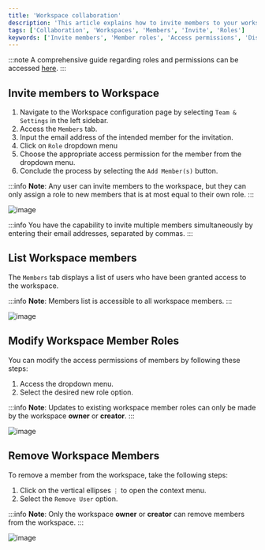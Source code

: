 ```yaml
---
title: 'Workspace collaboration'
description: 'This article explains how to invite members to your workspace, change their roles and procedure to remove them from the workspace.'
tags: ['Collaboration', 'Workspaces', 'Members', 'Invite', 'Roles']
keywords: ['Invite members', 'Member roles', 'Access permissions', 'Displaying workspace members', 'Modifying member roles', 'Removing workspace members', 'Workspace collaboration', 'Workspace settings']
---
```


:::note
A comprehensive guide regarding roles and permissions can be accessed [here](/roles-and-permissions/roles-permissions-overview).
:::

## Invite members to Workspace
1. Navigate to the Workspace configuration page by selecting `Team & Settings` in the left sidebar.
2. Access the `Members` tab.
3. Input the email address of the intended member for the invitation.
4. Click on `Role` dropdown menu
5. Choose the appropriate access permission for the member from the dropdown menu.
6. Conclude the process by selecting the `Add Member(s)` button.

:::info
**Note**: Any user can invite members to the workspace, but they can only assign a role to new members that is at most equal to their own role.
:::

![image](/img/v2/workspace/workspace-collaboration.png)

:::info
You have the capability to invite multiple members simultaneously by entering their email addresses, separated by commas.
:::


## List Workspace members
The `Members` tab displays a list of users who have been granted access to the workspace.

:::info
**Note**: Members list is accessible to all workspace members.
:::

![image](/img/v2/workspace/workspace-members-list.png)

## Modify Workspace Member Roles
You can modify the access permissions of members by following these steps:
1. Access the dropdown menu.
2. Select the desired new role option.

:::info
**Note**: Updates to existing workspace member roles can only be made by the workspace **owner** or **creator**.
:::

![image](/img/v2/workspace/workspace-members-role-change.png)

## Remove Workspace Members
To remove a member from the workspace, take the following steps:
1. Click on the vertical ellipses `⋮` to open the context menu.
2. Select the `Remove User` option.

:::info
**Note**: Only the workspace **owner** or **creator** can remove members from the workspace.
:::

![image](/img/v2/workspace/workspace-members-remove.png)
